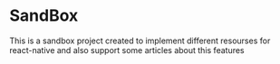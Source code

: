 # SandBox
This is a sandbox project created to implement different resourses for react-native and also support some articles about this features
